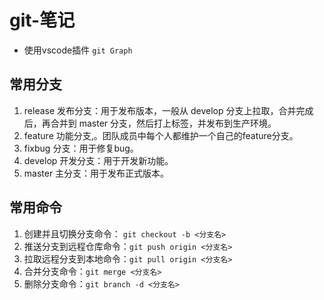 # git-笔记

- 使用vscode插件 `git Graph`

## 常用分支
1. release 发布分支：用于发布版本，一般从 develop 分支上拉取，合并完成后，再合并到 master 分支，然后打上标签，并发布到生产环境。
2. feature 功能分支,。团队成员中每个人都维护一个自己的feature分支。
3. fixbug 分支：用于修复bug。 
4. develop 开发分支：用于开发新功能。
5. master 主分支：用于发布正式版本。

## 常用命令
1. 创建并且切换分支命令： `git checkout -b <分支名>`
2. 推送分支到远程仓库命令：`git push origin <分支名>`
3. 拉取远程分支到本地命令：`git pull origin <分支名>`
4. 合并分支命令：`git merge <分支名>`
5. 删除分支命令：`git branch -d <分支名>`


